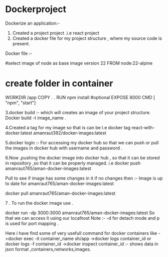 # Dockerproject

Dockerize an application:-
 
 1. Created a project project .i.e react project
 2. Created a docker file for my project structure , where my source code is present.
 
 Docker file :-
 
#select image of node as base image version 22
FROM node:22-alpine
# create folder in container 
WORKDIR /app
COPY . .
RUN npm install
 #optional 
 EXPOSE 8000
 CMD [ "npm", "start"]

 
 
 3.docker build :- which will creates an image of your project structure.
 Docker build -t image_name .
 
 4.Created a tag for my image so that is can be 
 I.e docker tag react-with-docker:latest amanraut392/docker-images:latest
 
 5.docker login :- For accessing my docker hub so that we can push or pull the images in docker hub with username and password .
 
 6.Now ,pushing the docker image into docker hub , so that it can be stored in repository ,so that it can be properly managed.
 i.e docker push amanraut765/aman-docker-images:latest
 
 Pull to see if image has some changes in it if no changes then 
 :- Image is up to date for amanraut765/aman-docker-images:latest
 
 docker pull  amanraut765/aman-docker-images:latest
 
 7 . To run the docker image use .
 
 docker run -dp 3000:3000  amanraut765/aman-docker-images:latest
 So that we can access it using our localhost 
 Note :-  -d for detach mode and p is used for port mapping .

 
 Here i have find some of very usefull command for docker containers like 
 ->docker exec -it container_name sh/app
 ->docker logs container_id or docker logs -f container_id
 ->docker inspect container_id :- shows data in json format ,containers,networks,images.
